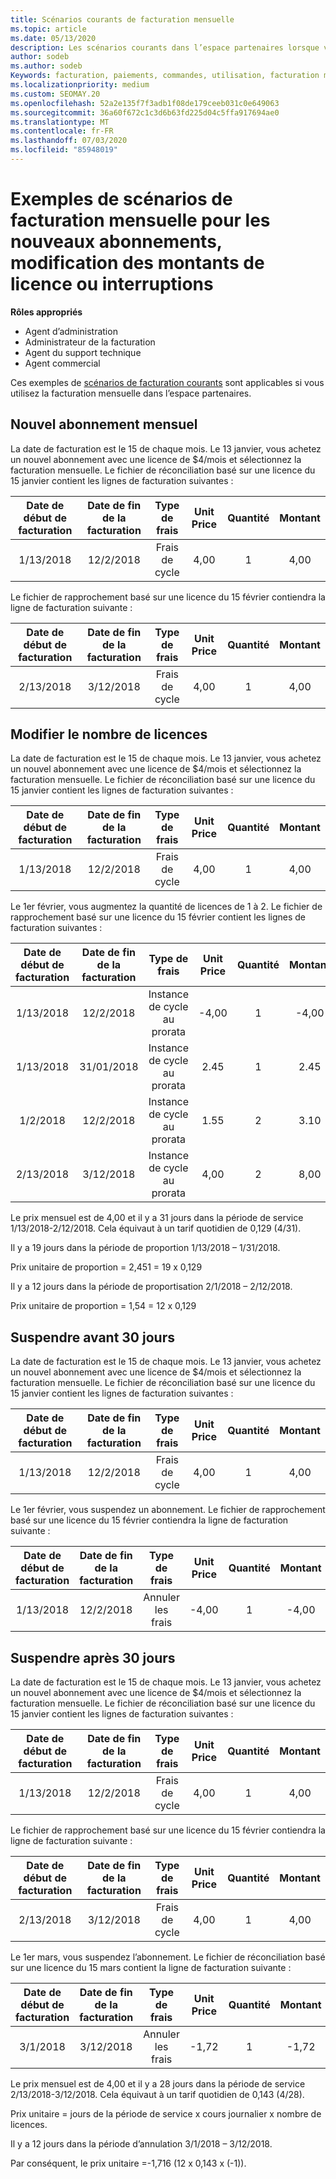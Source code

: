 ```yaml
---
title: Scénarios courants de facturation mensuelle
ms.topic: article
ms.date: 05/13/2020
description: Les scénarios courants dans l’espace partenaires lorsque vous utilisez la facturation mensuelle incluent l’ajout de nouveaux abonnements, la modification de la quantité de licences et la suspension des abonnements.
author: sodeb
ms.author: sodeb
Keywords: facturation, paiements, commandes, utilisation, facturation mensuelle, abonnements, fichier de réconciliation
ms.localizationpriority: medium
ms.custom: SEOMAY.20
ms.openlocfilehash: 52a2e135f7f3adb1f08de179ceeb031c0e649063
ms.sourcegitcommit: 36a60f672c1c3d6b63fd225d04c5ffa917694ae0
ms.translationtype: MT
ms.contentlocale: fr-FR
ms.lasthandoff: 07/03/2020
ms.locfileid: "85948019"
---
```

# <a name="sample-monthly-billing-scenarios-for-new-subscriptions-changing-license-amounts-or-suspensions"></a>Exemples de scénarios de facturation mensuelle pour les nouveaux abonnements, modification des montants de licence ou interruptions

**Rôles appropriés**

- Agent d’administration
- Administrateur de la facturation
- Agent du support technique
- Agent commercial

Ces exemples de [scénarios de facturation courants](common-billing-scenarios.md) sont applicables si vous utilisez la facturation mensuelle dans l’espace partenaires.

## <a name="new-monthly-subscription"></a>Nouvel abonnement mensuel

La date de facturation est le 15 de chaque mois. Le 13 janvier, vous achetez un nouvel abonnement avec une licence de $4/mois et sélectionnez la facturation mensuelle. Le fichier de réconciliation basé sur une licence du 15 janvier contient les lignes de facturation suivantes :

|Date de début de facturation |Date de fin de la facturation |Type de frais |Unit Price |Quantité |Montant |
|       :---:      |    :---:       | :---:      |:---:      |:---:    |:---:  |
|1/13/2018         |12/2/2018    |Frais de cycle   |4,00       |1        |4,00 |

Le fichier de rapprochement basé sur une licence du 15 février contiendra la ligne de facturation suivante :

|Date de début de facturation |Date de fin de la facturation |Type de frais |Unit Price |Quantité |Montant |
|       :---:      |    :---:       | :---:      |:---:      |:---:    |:---:  |
|2/13/2018         |3/12/2018    |Frais de cycle   |4,00       |1        |4,00 |

## <a name="change-license-quantity"></a>Modifier le nombre de licences

La date de facturation est le 15 de chaque mois. Le 13 janvier, vous achetez un nouvel abonnement avec une licence de $4/mois et sélectionnez la facturation mensuelle. Le fichier de réconciliation basé sur une licence du 15 janvier contient les lignes de facturation suivantes :

|Date de début de facturation |Date de fin de la facturation |Type de frais |Unit Price |Quantité |Montant |
|       :---:      |    :---:       | :---:      |:---:      |:---:    |:---:  |
|1/13/2018         |12/2/2018    |Frais de cycle   |4,00       |1        |4,00    |

Le 1er février, vous augmentez la quantité de licences de 1 à 2. Le fichier de rapprochement basé sur une licence du 15 février contient les lignes de facturation suivantes :

|Date de début de facturation |Date de fin de la facturation |Type de frais |Unit Price |Quantité |Montant |
|       :---:      |    :---:       | :---:      |:---:      |:---:    |:---:  |
| 1/13/2018        |12/2/2018    |Instance de cycle au prorata   |-4,00       |1        |-4,00   |
|1/13/2018         |31/01/2018    | Instance de cycle au prorata   |2.45       |1        |2.45    |
|1/2/2018         |12/2/2018    | Instance de cycle au prorata   |1.55       |2        |3.10    |
|2/13/2018         |3/12/2018    | Instance de cycle au prorata   |4,00       |2        |8,00    |

Le prix mensuel est de 4,00 et il y a 31 jours dans la période de service 1/13/2018-2/12/2018. Cela équivaut à un tarif quotidien de 0,129 (4/31).

Il y a 19 jours dans la période de proportion 1/13/2018 – 1/31/2018.

Prix unitaire de proportion = 2,451 = 19 x 0,129

Il y a 12 jours dans la période de proportisation 2/1/2018 – 2/12/2018.

Prix unitaire de proportion = 1,54 = 12 x 0,129

## <a name="suspend-before-30-days"></a>Suspendre avant 30 jours

La date de facturation est le 15 de chaque mois. Le 13 janvier, vous achetez un nouvel abonnement avec une licence de $4/mois et sélectionnez la facturation mensuelle. Le fichier de réconciliation basé sur une licence du 15 janvier contient les lignes de facturation suivantes :

|Date de début de facturation |Date de fin de la facturation |Type de frais |Unit Price |Quantité |Montant |
|       :---:      |    :---:       | :---:      |:---:      |:---:    |:---:  |
|1/13/2018         |12/2/2018    |Frais de cycle   |4,00       |1        |4,00    |

Le 1er février, vous suspendez un abonnement. Le fichier de rapprochement basé sur une licence du 15 février contiendra la ligne de facturation suivante :

|Date de début de facturation |Date de fin de la facturation |Type de frais |Unit Price |Quantité |Montant |
|       :---:      |    :---:       | :---:      |:---:      |:---:    |:---:  |
1/13/2018|12/2/2018|Annuler les frais|-4,00|1|-4,00

## <a name="suspend-after-30-days"></a>Suspendre après 30 jours

La date de facturation est le 15 de chaque mois. Le 13 janvier, vous achetez un nouvel abonnement avec une licence de $4/mois et sélectionnez la facturation mensuelle. Le fichier de réconciliation basé sur une licence du 15 janvier contient les lignes de facturation suivantes :

|Date de début de facturation |Date de fin de la facturation |Type de frais |Unit Price |Quantité |Montant |
|       :---:      |    :---:       | :---:      |:---:      |:---:    |:---:  |
1/13/2018|12/2/2018|Frais de cycle|4,00|1|4,00

Le fichier de rapprochement basé sur une licence du 15 février contiendra la ligne de facturation suivante :

|Date de début de facturation |Date de fin de la facturation |Type de frais |Unit Price |Quantité |Montant |
|       :---:      |    :---:       | :---:      |:---:      |:---:    |:---:  |
2/13/2018|3/12/2018|Frais de cycle|4,00|1|4,00

Le 1er mars, vous suspendez l’abonnement. Le fichier de réconciliation basé sur une licence du 15 mars contient la ligne de facturation suivante :

|Date de début de facturation |Date de fin de la facturation |Type de frais |Unit Price |Quantité |Montant |
|       :---:      |    :---:       | :---:      |:---:      |:---:    |:---:  |
3/1/2018|3/12/2018|Annuler les frais|-1,72|1|-1,72

Le prix mensuel est de 4,00 et il y a 28 jours dans la période de service 2/13/2018-3/12/2018. Cela équivaut à un tarif quotidien de 0,143 (4/28).

Prix unitaire = jours de la période de service x cours journalier x nombre de licences.

Il y a 12 jours dans la période d’annulation 3/1/2018 – 3/12/2018.

Par conséquent, le prix unitaire =-1,716 (12 x 0,143 x (-1)).

